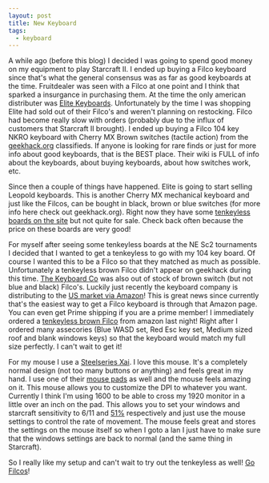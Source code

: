 ```yaml
---
layout: post
title: New Keyboard
tags:
  - keyboard
---
```

<p>A while ago (before this blog) I decided I was going to spend good money on my equipment to play Starcraft II. I ended up buying a Filco keyboard since that's what the general consensus was as far as good keyboards at the time. Fruitdealer was seen with a Filco at one point and I think that sparked a insurgance in purchasing them. At the time the only american distributer was <a href="http://elitekeyboards.com/">Elite Keyboards</a>. Unfortunately by the time I was shopping Elite had sold out of their Filco's and weren't planning on restocking. Filco had become really slow with orders (probably due to the influx of customers that Starcraft II brought). I ended up buying a Filco 104 key NKRO keyboard with Cherry MX Brown switches (tactile action) from the <a href="http://geekhack.org/">geekhack.org</a> classifieds. If anyone is looking for rare finds or just for more info about good keyboards, that is the BEST place. Their wiki is FULL of info about the keyboards, about buying keyboards, about how switches work, etc.</p><p>Since then a couple of things have happened. Elite is going to start selling Leopold keyboards. This is another Cherry MX mechanical keyboard and just like the Filcos, can be bought in black, brown or blue switches (for more info here check out geekhack.org). Right now they have some <a href="http://elitekeyboards.com/products.php?sub=leopold">tenkeyless boards on the site</a> but not quite for sale. Check back often because the price on these boards are very good!</p><p>For myself after seeing some tenkeyless boards at the NE Sc2 tournaments I decided that I wanted to get a tenkeyless to go with my 104 key board. Of course I wanted this to be a Filco so that they matched as much as possible. Unfortunately a tenkeyless brown Filco didn't appear on geekhack during this time. <a href="http://keyboardco.com/">The Keyboard Co</a>&nbsp;was also out of stock of brown switch (but not blue and black) Filco's. Luckily just recently the keyboard company is distributing to the <a href="http://www.amazon.com/s?ie=UTF8&amp;search-alias=electronics&amp;field-manufacturer=The%20Keyboard%20Company">US market via Amazon</a>! This is great news since currently that's the easiest way to get a Filco keyboard is through that Amazon page. You can even get Prime shipping if you are a prime member! I immediately ordered a <a href="http://www.amazon.com/Majestouch-Tenkeyless-Tactile-Action-Keyboard/dp/B00304DCMG/ref=sr_1_4?s=electronics&amp;ie=UTF8&amp;qid=1299159854&amp;sr=1-4">tenkeyless brown Filco</a> from amazon last night! Right after I ordered many assecories (Blue WASD set, Red Esc key set, Medium sized roof and blank windows keys) so that the keyboard would match my full size perfectly. I can't wait to get it!</p><p>For my mouse I use a <a href="http://steelseries.com/us/products/mice/steelseries-xai-laser">Steelseries Xai</a>. I love this mouse. It's a completely normal design (not too many buttons or anything) and feels great in my hand. I use one of their <a href="http://steelseries.com/us/products/games/starcraft-ii/steelseries-qck-limited-edition-starcraft2-kerrigan-vs-zeratul">mouse pads</a>&nbsp;as well and the mouse feels amazing on it. This mouse allows you to customize the DPI to whatever you want. Currently I think I'm using 1600 to be able to cross my 1920 monitor in a little over an inch on the pad. This allows you to set your windows and starcraft sensitivity to 6/11 and <a href="http://www.teamliquid.net/forum/viewmessage.php?topic_id=165625">51%</a> respectively and just use the mouse settings to control the rate of movement. The mouse feels great and stores the settings on the mouse itself so when I goto a lan I just have to make sure that the windows settings are back to normal (and the same thing in Starcraft).</p><p>So I really like my setup and can't wait to try out the tenkeyless as well! <a href="http://www.amazon.com/s?ie=UTF8&amp;search-alias=electronics&amp;field-manufacturer=The%20Keyboard%20Company">Go Filcos</a>!</p>
